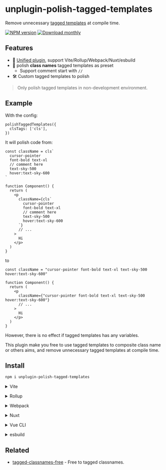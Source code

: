 # unplugin-polish-tagged-templates

Remove unnecessary [tagged templates](https://developer.mozilla.org/en-US/docs/Web/JavaScript/Reference/Template_literals#tagged_templates) at compile time.

[![NPM version](https://img.shields.io/npm/v/unplugin-polish-tagged-templates?color=a1b858&label=)](https://www.npmjs.com/package/unplugin-polish-tagged-templates) [![Download monthly](https://img.shields.io/npm/dm/unplugin-polish-tagged-templates.svg)](https://www.npmjs.com/package/unplugin-polish-tagged-templates)

## Features

- 🦄 [Unified plugin](https://github.com/unjs/unplugin), support Vite/Rollup/Webpack/Nuxt/esbuild
- 💎 polish **class names** tagged templates as preset
  - Support comment start with `//`
- 🛠️ Custom tagged templates to polish

> Only polish tagged templates in non-development environment.

## Example

With the config:

```tsx
polishTaggedTemplates({
  clsTags: ['cls'],
})
```

It will polish code from:

```tsx
const className = cls`
  cursor-pointer
  font-bold text-xl
  // comment here
  text-sky-500
  hover:text-sky-600
`

function Component() {
  return (
    <p
      className={cls`
        cursor-pointer
        font-bold text-xl
        // comment here
        text-sky-500
        hover:text-sky-600
      `}
      // ...
    >
      Hi
    </p>
  )
}
```

to

```tsx
const className = "cursor-pointer font-bold text-xl text-sky-500 hover:text-sky-600"

function Component() {
  return (
    <p
      className={"cursor-pointer font-bold text-xl text-sky-500 hover:text-sky-600"}
      // ...
    >
      Hi
    </p>
  )
}
```

However, there is no effect if tagged templates has any variables.

This plugin make you free to use tagged templates to composite class name or others aims, and remove unnecessary tagged templates at compile time.

## Install

```bash
npm i unplugin-polish-tagged-templates
```

<details>
<summary>Vite</summary><br>

```ts
// vite.config.ts
import polishTaggedTemplates from 'unplugin-polish-tagged-templates/vite'

export default defineConfig({
  plugins: [
    polishTaggedTemplates({
      /* options */
    }),
  ],
})
```

Example: [`playground/`](./playground/)

<br></details>

<details>
<summary>Rollup</summary><br>

```ts
// rollup.config.js
import polishTaggedTemplates from 'unplugin-polish-tagged-templates/rollup'

export default {
  plugins: [
    polishTaggedTemplates({
      /* options */
    }),
  ],
}
```

<br></details>

<details>
<summary>Webpack</summary><br>

```ts
// webpack.config.js
module.exports = {
  /* ... */
  plugins: [
    require('unplugin-polish-tagged-templates/webpack')({
      /* options */
    }),
  ],
}
```

<br></details>

<details>
<summary>Nuxt</summary><br>

```ts
// nuxt.config.js
export default defineNuxtConfig({
  modules: [
    [
      'unplugin-polish-tagged-templates/nuxt',
      {
        /* options */
      },
    ],
  ],
})
```

> This module works for both Nuxt 2 and [Nuxt Vite](https://github.com/nuxt/vite)

<br></details>

<details>
<summary>Vue CLI</summary><br>

```ts
// vue.config.js
module.exports = {
  configureWebpack: {
    plugins: [
      require('unplugin-polish-tagged-templates/webpack')({
        /* options */
      }),
    ],
  },
}
```

<br></details>

<details>
<summary>esbuild</summary><br>

```ts
// esbuild.config.js
import { build } from 'esbuild'
import polishTaggedTemplates from 'unplugin-polish-tagged-templates/esbuild'

build({
  plugins: [polishTaggedTemplates()],
})
```

<br></details>

## Related

* [tagged-classnames-free](https://github.com/yunsii/tagged-classnames-free) - Free to tagged classnames.
